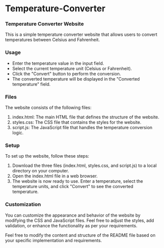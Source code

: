 # Temperature-Converter

### Temperature Converter Website
This is a simple temperature converter website that allows users to convert temperatures between Celsius and Fahrenheit.    

### Usage    
* Enter the temperature value in the input field.    
* Select the current temperature unit (Celsius or Fahrenheit).  
* Click the "Convert" button to perform the conversion.   
* The converted temperature will be displayed in the "Converted temperature" field.
    
### Files
The website consists of the following files:   
1. index.html: The main HTML file that defines the structure of the website.   
2. styles.css: The CSS file that contains the styles for the website.    
3. script.js: The JavaScript file that handles the temperature conversion logic.
   
### Setup
To set up the website, follow these steps:
1. Download the three files (index.html, styles.css, and script.js) to a local directory on your computer.
2. Open the index.html file in a web browser.
3. The website is now ready to use. Enter a temperature, select the temperature units, and click "Convert" to see the converted temperature.

### Customization
You can customize the appearance and behavior of the website by modifying the CSS and JavaScript files. Feel free to adjust the styles, add validation, or enhance the functionality as per your requirements.

Feel free to modify the content and structure of the README file based on your specific implementation and requirements.
